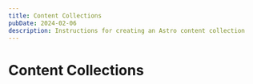```yaml
---
title: Content Collections
pubDate: 2024-02-06
description: Instructions for creating an Astro content collection
---
```


# Content Collections


